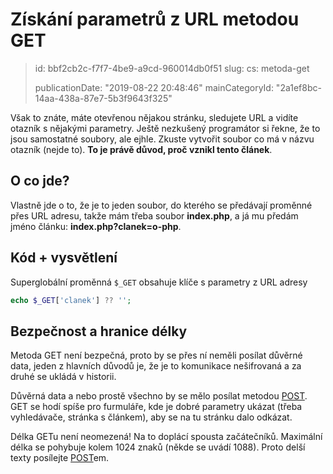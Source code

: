 Získání parametrů z URL metodou GET
===================================

> id: bbf2cb2c-f7f7-4be9-a9cd-960014db0f51
> slug:
> 	cs: metoda-get
> 
> publicationDate: "2019-08-22 20:48:46"
> mainCategoryId: "2a1ef8bc-14aa-438a-87e7-5b3f9643f325"

Však to znáte, máte otevřenou nějakou stránku, sledujete URL a vidíte otazník s nějakými parametry. Ještě nezkušený programátor si řekne, že to jsou samostatné soubory, ale ejhle. Zkuste vytvořit soubor co má v názvu otazník (nejde to). **To je právě důvod, proč vznikl tento článek**.

O co jde?
--------------------------

Vlastně jde o to, že je to jeden soubor, do kterého se předávají proměnné přes URL adresu, takže mám třeba soubor **index.php**, a já mu předám jméno článku: **index.php?clanek=o-php**.

Kód + vysvětlení
--------------------------

Superglobální proměnná `$_GET` obsahuje klíče s parametry z URL adresy

```php
echo $_GET['clanek'] ?? '';
```

Bezpečnost a hranice délky
--------------------------

Metoda GET není bezpečná, proto by se přes ní neměli posílat důvěrné data, jeden z hlavních důvodů je, že je to komunikace nešifrovaná a za druhé se ukládá v historii.

Důvěrná data a nebo prostě všechno by se mělo posílat metodou <a href="/metoda-post">POST</a>. GET se hodí spíše pro furmuláře, kde je dobré parametry ukázat (třeba vyhledávače, stránka s článkem), aby se na tu stránku dalo odkázat.

Délka GETu není neomezená! Na to doplácí spousta začátečníků. Maximální délka se pohybuje kolem 1024 znaků (někde se uvádí 1088). Proto delší texty posílejte <a href="/metoda-post">POST</a>em.
